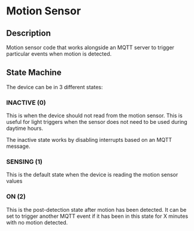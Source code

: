 # Motion Sensor

## Description

Motion sensor code that works alongside an MQTT server to trigger particular events when motion is detected.

## State Machine

The device can be in 3 different states:

### INACTIVE (0)

This is when the device should not read from the motion sensor. This is useful for light triggers when the sensor does not need to be used during daytime hours.

The inactive state works by disabling interrupts based on an MQTT message.

### SENSING (1)

This is the default state when the device is reading the motion sensor values

### ON (2)

This is the post-detection state after motion has been detected. It can be set to trigger another MQTT event if it has been in this state for X minutes with no motion detected.
